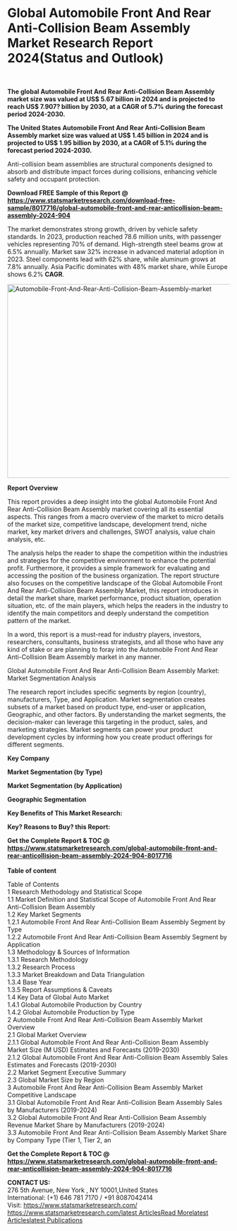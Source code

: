 <h1>Global Automobile Front And Rear Anti-Collision Beam Assembly Market Research Report 2024(Status and Outlook)</h1><br/><p><strong>The global Automobile Front And Rear Anti-Collision Beam Assembly market size was valued at US$ 5.67 billion in 2024 and is projected to reach US$ 7.907? billion by 2030, at a <strong>CAGR</strong> of 5.7% during the forecast period 2024-2030.</strong></p><p><strong>The United States Automobile Front And Rear Anti-Collision Beam Assembly market size was valued at US$ 1.45 billion in 2024 and is projected to US$ 1.95 billion by 2030, at a <strong>CAGR</strong> of 5.1% during the forecast period 2024-2030.</strong></p><p>Anti-collision beam assemblies are structural components designed to absorb and distribute impact forces during collisions, enhancing vehicle safety and occupant protection.</p><p><strong>Download FREE Sample of this Report @ <a href="https://www.statsmarketresearch.com/download-free-sample/8017716/global-automobile-front-and-rear-anticollision-beam-assembly-2024-904">https://www.statsmarketresearch.com/download-free-sample/8017716/global-automobile-front-and-rear-anticollision-beam-assembly-2024-904</a></strong></p><p>The market demonstrates strong growth, driven by vehicle safety standards. In 2023, production reached 78.6 million units, with passenger vehicles representing 70% of demand. High-strength steel beams grow at 6.5% annually. Market saw 32% increase in advanced material adoption in 2023. Steel components lead with 62% share, while aluminum grows at 7.8% annually. Asia Pacific dominates with 48% market share, while Europe shows 6.2% <strong>CAGR</strong>.</p><p><img alt="Automobile-Front-And-Rear-Anti-Collision-Beam-Assembly-market" src="https://www.grandresearchstore.com/assets/report-images/Automobile_Front_And_Rear_Anti-Collision_Beam_Assembly_market.png" style="width: 730px; height: 438px;"></p><p><strong>Report Overview</strong></p><p>This report provides a deep insight into the global Automobile Front And Rear Anti-Collision Beam Assembly market covering all its essential aspects. This ranges from a macro overview of the market to micro details of the market size, competitive landscape, development trend, niche market, key market drivers and challenges, SWOT analysis, value chain analysis, etc.</p><p>The analysis helps the reader to shape the competition within the industries and strategies for the competitive environment to enhance the potential profit. Furthermore, it provides a simple framework for evaluating and accessing the position of the business organization. The report structure also focuses on the competitive landscape of the Global Automobile Front And Rear Anti-Collision Beam Assembly Market, this report introduces in detail the market share, market performance, product situation, operation situation, etc. of the main players, which helps the readers in the industry to identify the main competitors and deeply understand the competition pattern of the market.</p><p>In a word, this report is a must-read for industry players, investors, researchers, consultants, business strategists, and all those who have any kind of stake or are planning to foray into the Automobile Front And Rear Anti-Collision Beam Assembly market in any manner.</p><p>Global Automobile Front And Rear Anti-Collision Beam Assembly Market: Market Segmentation Analysis</p><p>The research report includes specific segments by region (country), manufacturers, Type, and Application. Market segmentation creates subsets of a market based on product type, end-user or application, Geographic, and other factors. By understanding the market segments, the decision-maker can leverage this targeting in the product, sales, and marketing strategies. Market segments can power your product development cycles by informing how you create product offerings for different segments.</p><p><strong>Key Company</strong></p><p><strong>Market Segmentation (by Type)</strong></p><p><strong>Market Segmentation (<strong>by Application</strong>)</strong></p><p><strong>Geographic Segmentation</strong></p><p><strong>Key Benefits of This Market Research:</strong></p><p><strong>Key? <strong>Reasons to Buy</strong>? this Report:</strong></p><div><b>Get the Complete Report & TOC @ <a href="https://www.statsmarketresearch.com/global-automobile-front-and-rear-anticollision-beam-assembly-2024-904-8017716">https://www.statsmarketresearch.com/global-automobile-front-and-rear-anticollision-beam-assembly-2024-904-8017716</a></b></div><br><b>Table of content</b><p>Table of Contents<br /> 1 Research Methodology and Statistical Scope<br /> 1.1 Market Definition and Statistical Scope of Automobile Front And Rear Anti-Collision Beam Assembly<br /> 1.2 Key Market Segments<br /> 1.2.1 Automobile Front And Rear Anti-Collision Beam Assembly Segment by Type<br /> 1.2.2 Automobile Front And Rear Anti-Collision Beam Assembly Segment by Application<br /> 1.3 Methodology & Sources of Information<br /> 1.3.1 Research Methodology<br /> 1.3.2 Research Process<br /> 1.3.3 Market Breakdown and Data Triangulation<br /> 1.3.4 Base Year<br /> 1.3.5 Report Assumptions & Caveats<br /> 1.4 Key Data of Global Auto Market<br /> 1.4.1 Global Automobile Production by Country<br /> 1.4.2 Global Automobile Production by Type<br /> 2 Automobile Front And Rear Anti-Collision Beam Assembly Market Overview<br /> 2.1 Global Market Overview<br /> 2.1.1 Global Automobile Front And Rear Anti-Collision Beam Assembly Market Size (M USD) Estimates and Forecasts (2019-2030)<br /> 2.1.2 Global Automobile Front And Rear Anti-Collision Beam Assembly Sales Estimates and Forecasts (2019-2030)<br /> 2.2 Market Segment Executive Summary<br /> 2.3 Global Market Size by Region<br /> 3 Automobile Front And Rear Anti-Collision Beam Assembly Market Competitive Landscape<br /> 3.1 Global Automobile Front And Rear Anti-Collision Beam Assembly Sales by Manufacturers (2019-2024)<br /> 3.2 Global Automobile Front And Rear Anti-Collision Beam Assembly Revenue Market Share by Manufacturers (2019-2024)<br /> 3.3 Automobile Front And Rear Anti-Collision Beam Assembly Market Share by Company Type (Tier 1, Tier 2, an<br><div><b>Get the Complete Report & TOC @ <a href="https://www.statsmarketresearch.com/global-automobile-front-and-rear-anticollision-beam-assembly-2024-904-8017716">https://www.statsmarketresearch.com/global-automobile-front-and-rear-anticollision-beam-assembly-2024-904-8017716</a></b></div></p> <b>CONTACT US:</b><br>276 5th Avenue, New York , NY 10001,United States<br>International: (+1) 646 781 7170 / +91 8087042414<br>Visit: <a href="https://www.statsmarketresearch.com/">https://www.statsmarketresearch.com/</a><br><a href="https://gyeongbokgung.com">https://www.statsmarketresearch.com/</a><a href="https://hallyeomaritime.com">latest Articles</a><a href="https://jingwansa.com">Read More</a><a href=https://nguoiviet.jp/">latest Articles</a><a href="https://www.intelmarketresearch.com/">latest Publications</a>